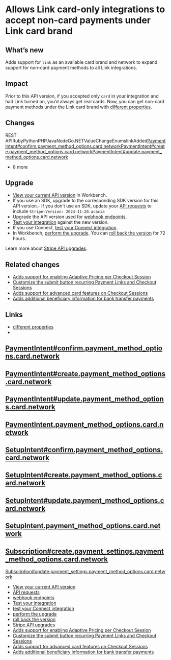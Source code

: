 # Allows Link card-only integrations to accept non-card payments under Link card brand

## What’s new

Adds support for `link` as an available card brand and network to expand support
for non-card payment methods to all Link integrations.

## Impact

Prior to this API version, if you accepted only `card` in your integration and
had Link turned on, you’d always get real cards. Now, you can get non-card
payment methods under the Link card brand with [different
properties](https://docs.stripe.com/payments/link/link-payment-integrations?link-integrations=link-card-integrations).

## Changes

REST
APIRubyPythonPHPJavaNodeGo.NETValueChangeEnumslinkAdded[PaymentIntent#confirm.payment_method_options.card.network](https://docs.stripe.com/api/payment_intents/confirm#confirm_payment_intent-payment_method_options-card-network)[PaymentIntent#create.payment_method_options.card.network](https://docs.stripe.com/api/payment_intents/create#create_payment_intent-payment_method_options-card-network)[PaymentIntent#update.payment_method_options.card.network](https://docs.stripe.com/api/payment_intents/update#update_payment_intent-payment_method_options-card-network)
+ 8 more
## Upgrade

- [View your current API
version](https://docs.stripe.com/upgrades#view-your-api-version-and-the-latest-available-upgrade-in-workbench)
in Workbench.
- If you use an SDK, upgrade to the corresponding SDK version for this API
version.- If you don’t use an SDK, update your [API
requests](https://docs.stripe.com/api/versioning) to include `Stripe-Version:
2024-11-20.acacia`
- Upgrade the API version used for [webhook
endpoints](https://docs.stripe.com/webhooks/versioning).
- [Test your integration](https://docs.stripe.com/testing) against the new
version.
- If you use Connect, [test your Connect
integration](https://docs.stripe.com/connect/testing).
- In Workbench, [perform the
upgrade](https://docs.stripe.com/upgrades#perform-the-upgrade). You can [roll
back the version](https://docs.stripe.com/upgrades#roll-back-your-api-version)
for 72 hours.

Learn more about [Stripe API upgrades](https://docs.stripe.com/upgrades).

## Related changes

- [Adds support for enabling Adaptive Pricing per Checkout
Session](https://docs.stripe.com/changelog/acacia/2024-11-20/adaptive-pricing-param)
- [Customize the submit button recurring Payment Links and Checkout
Sessions](https://docs.stripe.com/changelog/acacia/2024-11-20/submit-type-recurring-cpl)
- [Adds support for advanced card features on Checkout
Sessions](https://docs.stripe.com/changelog/acacia/2024-11-20/advanced-card-features)
- [Adds additional beneficiary information for bank transfer
payments](https://docs.stripe.com/changelog/acacia/2024-11-20/new-bank-transfer-beneficiary-information)

## Links

- [different
properties](https://docs.stripe.com/payments/link/link-payment-integrations?link-integrations=link-card-integrations)
-
[PaymentIntent#confirm.payment_method_options.card.network](https://docs.stripe.com/api/payment_intents/confirm#confirm_payment_intent-payment_method_options-card-network)
-
[PaymentIntent#create.payment_method_options.card.network](https://docs.stripe.com/api/payment_intents/create#create_payment_intent-payment_method_options-card-network)
-
[PaymentIntent#update.payment_method_options.card.network](https://docs.stripe.com/api/payment_intents/update#update_payment_intent-payment_method_options-card-network)
-
[PaymentIntent.payment_method_options.card.network](https://docs.stripe.com/api/payment_intents/object#payment_intent_object-payment_method_options-card-network)
-
[SetupIntent#confirm.payment_method_options.card.network](https://docs.stripe.com/api/setup_intents/confirm#confirm_setup_intent-payment_method_options-card-network)
-
[SetupIntent#create.payment_method_options.card.network](https://docs.stripe.com/api/setup_intents/create#create_setup_intent-payment_method_options-card-network)
-
[SetupIntent#update.payment_method_options.card.network](https://docs.stripe.com/api/setup_intents/update#update_setup_intent-payment_method_options-card-network)
-
[SetupIntent.payment_method_options.card.network](https://docs.stripe.com/api/setup_intents/object#setup_intent_object-payment_method_options-card-network)
-
[Subscription#create.payment_settings.payment_method_options.card.network](https://docs.stripe.com/api/subscriptions/object#subscription_object-payment_settings-payment_method_options-card-network)
-
[Subscription#update.payment_settings.payment_method_options.card.network](https://docs.stripe.com/api/subscriptions/update#update_subscription-payment_settings-payment_method_options-card-network)
- [View your current API
version](https://docs.stripe.com/upgrades#view-your-api-version-and-the-latest-available-upgrade-in-workbench)
- [API requests](https://docs.stripe.com/api/versioning)
- [webhook endpoints](https://docs.stripe.com/webhooks/versioning)
- [Test your integration](https://docs.stripe.com/testing)
- [test your Connect integration](https://docs.stripe.com/connect/testing)
- [perform the upgrade](https://docs.stripe.com/upgrades#perform-the-upgrade)
- [roll back the
version](https://docs.stripe.com/upgrades#roll-back-your-api-version)
- [Stripe API upgrades](https://docs.stripe.com/upgrades)
- [Adds support for enabling Adaptive Pricing per Checkout
Session](https://docs.stripe.com/changelog/acacia/2024-11-20/adaptive-pricing-param)
- [Customize the submit button recurring Payment Links and Checkout
Sessions](https://docs.stripe.com/changelog/acacia/2024-11-20/submit-type-recurring-cpl)
- [Adds support for advanced card features on Checkout
Sessions](https://docs.stripe.com/changelog/acacia/2024-11-20/advanced-card-features)
- [Adds additional beneficiary information for bank transfer
payments](https://docs.stripe.com/changelog/acacia/2024-11-20/new-bank-transfer-beneficiary-information)